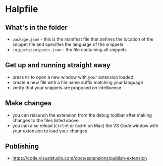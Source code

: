 # Halpfile

## What's in the folder
* `package.json` - this is the manifest file that defines the location of the snippet file
and specifies the language of the snippets
* `snippets/snippets.json` - the file containing all snippets

## Get up and running straight away
* press `F5` to open a new window with your extension loaded
* create a new file with a file name suffix matching your language
* verify that your snippets are proposed on intellisense

## Make changes
* you can relaunch the extension from the debug toolbar after making changes to the files listed above
* you can also reload (`Ctrl+R` or `Cmd+R` on Mac) the VS Code window with your extension to load your changes

## Publishing
* https://code.visualstudio.com/docs/extensions/publish-extension